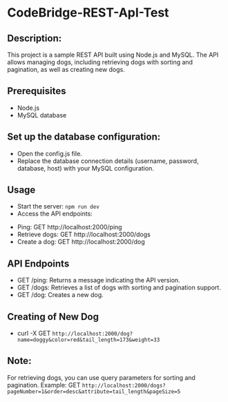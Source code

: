 # CodeBridge-REST-ApI-Test

## Description:
This project is a sample REST API built using Node.js and MySQL. The API allows managing dogs, including retrieving dogs with sorting and pagination, as well as creating new dogs.

## Prerequisites
* Node.js 
* MySQL database 

## Set up the database configuration:
* Open the config.js file.
* Replace the database connection details (username, password, database, host) with your MySQL configuration.

## Usage
* Start the server: `npm run dev`
* Access the API endpoints:
- Ping: GET http://localhost:2000/ping
- Retrieve dogs: GET http://localhost:2000/dogs
- Create a dog: GET http://localhost:2000/dog

## API Endpoints
* GET /ping: Returns a message indicating the API version.
* GET /dogs: Retrieves a list of dogs with sorting and pagination support.
* GET /dog: Creates a new dog.

## Creating of New Dog
* curl -X GET `http://localhost:2000/dog?name=doggy&color=red&tail_length=173&weight=33`


## Note: 
For retrieving dogs, you can use query parameters for sorting and pagination. Example: GET `http://localhost:2000/dogs?pageNumber=1&order=desc&attribute=tail_length&pageSize=5`

